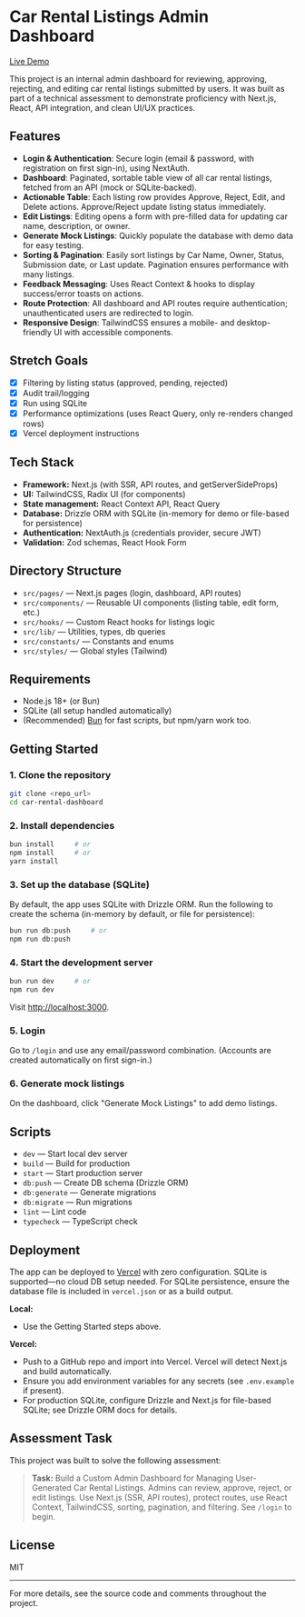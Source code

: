 # Car Rental Listings Admin Dashboard

[Live Demo](https://car-rental-dashboard-yashraj-jaiswal-project.vercel.app)

This project is an internal admin dashboard for reviewing, approving, rejecting, and editing car rental listings submitted by users. It was built as part of a technical assessment to demonstrate proficiency with Next.js, React, API integration, and clean UI/UX practices.

## Features

- **Login & Authentication**: Secure login (email & password, with registration on first sign-in), using NextAuth.
- **Dashboard**: Paginated, sortable table view of all car rental listings, fetched from an API (mock or SQLite-backed).
- **Actionable Table**: Each listing row provides Approve, Reject, Edit, and Delete actions. Approve/Reject update listing status immediately.
- **Edit Listings**: Editing opens a form with pre-filled data for updating car name, description, or owner.
- **Generate Mock Listings**: Quickly populate the database with demo data for easy testing.
- **Sorting & Pagination**: Easily sort listings by Car Name, Owner, Status, Submission date, or Last update. Pagination ensures performance with many listings.
- **Feedback Messaging**: Uses React Context & hooks to display success/error toasts on actions.
- **Route Protection**: All dashboard and API routes require authentication; unauthenticated users are redirected to login.
- **Responsive Design**: TailwindCSS ensures a mobile- and desktop-friendly UI with accessible components.

## Stretch Goals

- [x] Filtering by listing status (approved, pending, rejected)
- [x] Audit trail/logging
- [x] Run using SQLite
- [x] Performance optimizations (uses React Query, only re-renders changed rows)
- [x] Vercel deployment instructions

## Tech Stack

- **Framework:** Next.js (with SSR, API routes, and getServerSideProps)
- **UI:** TailwindCSS, Radix UI (for components)
- **State management:** React Context API, React Query
- **Database:** Drizzle ORM with SQLite (in-memory for demo or file-based for persistence)
- **Authentication:** NextAuth.js (credentials provider, secure JWT)
- **Validation:** Zod schemas, React Hook Form

## Directory Structure

- `src/pages/` — Next.js pages (login, dashboard, API routes)
- `src/components/` — Reusable UI components (listing table, edit form, etc.)
- `src/hooks/` — Custom React hooks for listings logic
- `src/lib/` — Utilities, types, db queries
- `src/constants/` — Constants and enums
- `src/styles/` — Global styles (Tailwind)

## Requirements

- Node.js 18+ (or Bun)
- SQLite (all setup handled automatically)
- (Recommended) [Bun](https://bun.sh/) for fast scripts, but npm/yarn work too.

## Getting Started

### 1. Clone the repository

```bash
git clone <repo_url>
cd car-rental-dashboard
```

### 2. Install dependencies

```bash
bun install     # or
npm install     # or
yarn install
```

### 3. Set up the database (SQLite)

By default, the app uses SQLite with Drizzle ORM. Run the following to create the schema (in-memory by default, or file for persistence):

```bash
bun run db:push     # or
npm run db:push
```

### 4. Start the development server

```bash
bun run dev     # or
npm run dev
```

Visit [http://localhost:3000](http://localhost:3000).

### 5. Login

Go to `/login` and use any email/password combination. (Accounts are created automatically on first sign-in.)

### 6. Generate mock listings

On the dashboard, click "Generate Mock Listings" to add demo listings.

## Scripts

- `dev` — Start local dev server
- `build` — Build for production
- `start` — Start production server
- `db:push` — Create DB schema (Drizzle ORM)
- `db:generate` — Generate migrations
- `db:migrate` — Run migrations
- `lint` — Lint code
- `typecheck` — TypeScript check

## Deployment

The app can be deployed to [Vercel](https://vercel.com/) with zero configuration. SQLite is supported—no cloud DB setup needed. For SQLite persistence, ensure the database file is included in `vercel.json` or as a build output.

**Local:**

- Use the Getting Started steps above.

**Vercel:**

- Push to a GitHub repo and import into Vercel. Vercel will detect Next.js and build automatically.
- Ensure you add environment variables for any secrets (see `.env.example` if present).
- For production SQLite, configure Drizzle and Next.js for file-based SQLite; see Drizzle ORM docs for details.

## Assessment Task

This project was built to solve the following assessment:

> **Task:** Build a Custom Admin Dashboard for Managing User-Generated Car Rental Listings. Admins can review, approve, reject, or edit listings. Use Next.js (SSR, API routes), protect routes, use React Context, TailwindCSS, sorting, pagination, and filtering. See `/login` to begin.

## License

MIT

---

For more details, see the source code and comments throughout the project.
